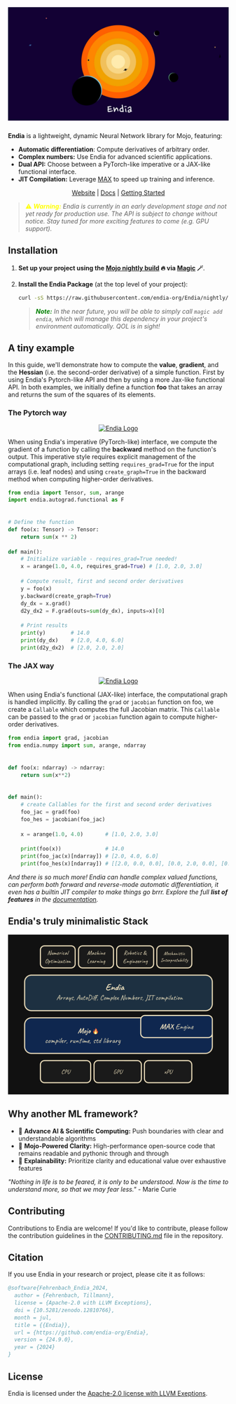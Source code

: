 <div align="center" style="max-width: 700px; margin: auto;">
  <img src="./assets/title_image.png" alt="Endia Title Image" style="max-width: 100%;" />
</div>

###

**Endia** is a lightweight, dynamic Neural Network library for Mojo, featuring:

- **Automatic differentiation**: Compute derivatives of arbitrary order.
- **Complex numbers:** Use Endia for advanced scientific applications.
- **Dual API:** Choose between a PyTorch-like imperative or a JAX-like functional interface.
- **JIT Compilation:** Leverage [MAX](https://www.modular.com/) to speed up training and inference.

<div align="center">
  
  [Website] | [Docs] | [Getting Started]

  [Website]: https://endia.vercel.app/
  [Docs]: https://endia.vercel.app/docs/array
  [Getting Started]: https://endia.vercel.app/docs/get_started

</div>

> <span style="color: yellow;">⚠️ ***Warning:**</span> Endia is currently in an early development stage and not yet ready for production use. The API is subject to change without notice. Stay tuned for more exciting features to come (e.g. GPU support).*


## Installation

1. **Set up your project using the [Mojo nightly build](https://docs.modular.com/mojo/manual/get-started) 🔥 via [Magic](https://docs.modular.com/magic/) 🪄**.

2. **Install the Endia Package** (at the top level of your project):

    ```bash
    curl -sS https://raw.githubusercontent.com/endia-org/Endia/nightly/install.sh | bash
    ```

    > *<span style="color: green;">**Note:**</span> In the near future, you will be able to simply call `magic add endia`, which will manage this dependency in your project's environment automatically. QOL is in sight!*

####

## A tiny example

In this guide, we'll demonstrate how to compute the **value**, **gradient**, and the **Hessian** (i.e. the second-order derivative) of a simple function. First by using Endia's Pytorch-like API and then by using a more Jax-like functional API. In both examples, we initially define a function **foo** that takes an array and returns the sum of the squares of its elements.

### The **Pytorch** way

<!-- markdownlint-disable MD033 -->
<p align="center">
  <a href="https://pytorch.org/docs/stable/index.html">
    <img src="assets/pytorch_logo.png" alt="Endia Logo" width="40">
  </a>
</p>

When using Endia's imperative (PyTorch-like) interface, we compute the gradient of a function by calling the **backward** method on the function's output. This imperative style requires explicit management of the computational graph, including setting `requires_grad=True` for the input arrays (i.e. leaf nodes) and using `create_graph=True` in the backward method when computing higher-order derivatives.

```python
from endia import Tensor, sum, arange
import endia.autograd.functional as F


# Define the function
def foo(x: Tensor) -> Tensor:
    return sum(x ** 2)

def main():
    # Initialize variable - requires_grad=True needed!
    x = arange(1.0, 4.0, requires_grad=True) # [1.0, 2.0, 3.0]

    # Compute result, first and second order derivatives
    y = foo(x)
    y.backward(create_graph=True)            
    dy_dx = x.grad()
    d2y_dx2 = F.grad(outs=sum(dy_dx), inputs=x)[0]

    # Print results
    print(y)        # 14.0
    print(dy_dx)    # [2.0, 4.0, 6.0]
    print(d2y_dx2)  # [2.0, 2.0, 2.0]
```

### The **JAX** way

<!-- markdownlint-disable MD033 -->
<p align="center">
  <a href="https://jax.readthedocs.io/en/latest/quickstart.html">
    <img src="assets/jax_logo.png" alt="Endia Logo" width="65">
  </a>
</p>

When using Endia's functional (JAX-like) interface, the computational graph is handled implicitly. By calling the `grad` or `jacobian` function on foo, we create a `Callable` which computes the full Jacobian matrix. This `Callable` can be passed to the `grad` or `jacobian` function again to compute higher-order derivatives.

```python
from endia import grad, jacobian
from endia.numpy import sum, arange, ndarray


def foo(x: ndarray) -> ndarray:
    return sum(x**2)


def main():
    # create Callables for the first and second order derivatives
    foo_jac = grad(foo)
    foo_hes = jacobian(foo_jac)

    x = arange(1.0, 4.0)       # [1.0, 2.0, 3.0]

    print(foo(x))              # 14.0
    print(foo_jac(x)[ndarray]) # [2.0, 4.0, 6.0]
    print(foo_hes(x)[ndarray]) # [[2.0, 0.0, 0.0], [0.0, 2.0, 0.0], [0.0, 0.0, 2.0]]
```

*And there is so much more! Endia can handle complex valued functions, can perform both forward and reverse-mode automatic differentiation, it even has a builtin JIT compiler to make things go brrr. Explore the full **list of features** in the [documentation](https://endia.org).*


## Endia's truly minimalistic Stack

<div align="center" style="max-width: 700px; margin: auto;">
  <img src="./assets/endia_stack_concept.png" alt="Endia Stack concept Image" style="max-width: 100%;" />
</div>

## Why another ML framework?

- 🧠 **Advance AI & Scientific Computing:** Push boundaries with clear and understandable algorithms
- 🚀 **Mojo-Powered Clarity:** High-performance open-source code that remains readable and pythonic through and through
- 📐 **Explainability:** Prioritize clarity and educational value over exhaustive features

*"Nothing in life is to be feared, it is only to be understood. Now is the time to understand more, so that we may fear less."* - Marie Curie

## Contributing

Contributions to Endia are welcome! If you'd like to contribute, please follow the contribution guidelines in the [CONTRIBUTING.md](https://github.com/endia-org/Endia/blob/main/CONTRIBUTING.md) file in the repository.

## Citation

If you use Endia in your research or project, please cite it as follows:

```bibtex
@software{Fehrenbach_Endia_2024,
  author = {Fehrenbach, Tillmann},
  license = {Apache-2.0 with LLVM Exceptions},
  doi = {10.5281/zenodo.12810766},
  month = jul,
  title = {{Endia}},
  url = {https://github.com/endia-org/Endia},
  version = {24.9.0},
  year = {2024}
}
```

## License

Endia is licensed under the [Apache-2.0 license with LLVM Exeptions](https://github.com/endia-org/Endia/blob/main/LICENSE).